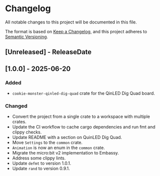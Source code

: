 # Changelog

All notable changes to this project will be documented in this file.

The format is based on [Keep a Changelog](https://keepachangelog.com/en/1.1.0/), and this project adheres to
[Semantic Versioning](https://semver.org/spec/v2.0.0.html).

## [Unreleased] - ReleaseDate

## [1.0.0] - 2025-06-20

### Added

- `cookie-monster-qinled-dig-quad` crate for the QinLED Dig Quad board.

### Changed

- Convert the project from a single crate to a workspace with multiple crates.
- Update the CI workflow to cache cargo dependencies and run fmt and clippy checks.
- Update README with a section on QuinLED Dig Quad.
- Move `Settings` to the `common` crate.
- `Animation` is now an enum in the `common` crate.
- Migrate the micro:bit v2 implementation to Embassy.
- Address some clippy lints.
- Update `defmt` to version 1.0.1.
- Update `rand` to version 0.9.1.
